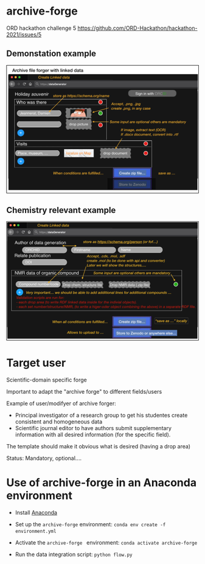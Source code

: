 # archive-forge
ORD hackathon challenge 5 https://github.com/ORD-Hackathon/hackathon-2021/issues/5

## Demonstation example

<img style="border:1px solid black;" src="images/demo.png" width="600" alt="Example of archive forger." />

## Chemistry relevant example

<img style="border:1px solid black;" src="images/chem.png" width="600" alt="Example of archive forger." />

# Target user

Scientific-domain specific forge

Important to adapt the "archive forge" to different fields/users

Example of user/modifyer of archive forger:

- Principal investigator of a research group to get his studentes create consistent and homogeneous data
- Scientific journal editor to have authors submit supplementary information with all desired information (for the specific field).

The template should make it obvious what is desired (having a drop area)

Status: Mandatory, optional....


# Use of archive-forge in an Anaconda environment

- Install [Anaconda](http://anaconda.org)

- Set up the ```archive-forge``` environment:
 ```conda env create -f environment.yml```

- Activate the ```archive-forge ``` environment:
 ```conda activate archive-forge```

- Run the data integration script:
```python flow.py```